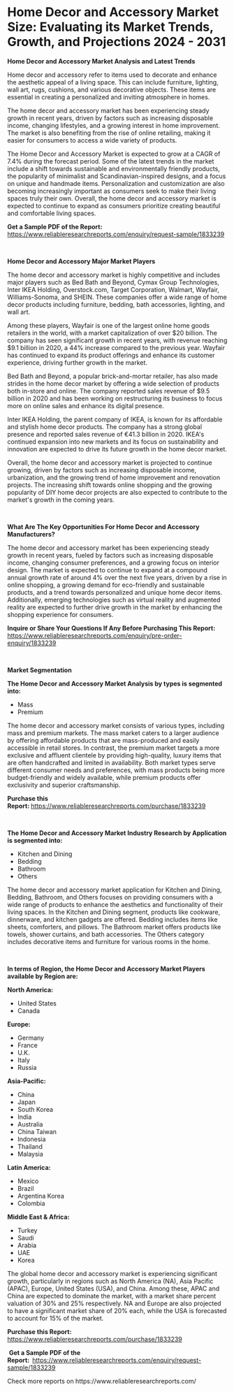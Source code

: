 <p><h1>Home Decor and Accessory Market Size: Evaluating its Market Trends, Growth, and Projections 2024 - 2031</h1></p><p><strong>Home Decor and Accessory Market Analysis and Latest Trends</strong></p>
<p><p>Home decor and accessory refer to items used to decorate and enhance the aesthetic appeal of a living space. This can include furniture, lighting, wall art, rugs, cushions, and various decorative objects. These items are essential in creating a personalized and inviting atmosphere in homes.</p><p>The home decor and accessory market has been experiencing steady growth in recent years, driven by factors such as increasing disposable income, changing lifestyles, and a growing interest in home improvement. The market is also benefiting from the rise of online retailing, making it easier for consumers to access a wide variety of products.</p><p>The Home Decor and Accessory Market is expected to grow at a CAGR of 7.4% during the forecast period. Some of the latest trends in the market include a shift towards sustainable and environmentally friendly products, the popularity of minimalist and Scandinavian-inspired designs, and a focus on unique and handmade items. Personalization and customization are also becoming increasingly important as consumers seek to make their living spaces truly their own. Overall, the home decor and accessory market is expected to continue to expand as consumers prioritize creating beautiful and comfortable living spaces.</p></p>
<p><strong>Get a Sample PDF of the Report:&nbsp;</strong> <a href="https://www.reliableresearchreports.com/enquiry/request-sample/1833239">https://www.reliableresearchreports.com/enquiry/request-sample/1833239</a></p>
<p>&nbsp;</p>
<p><strong>Home Decor and Accessory Major Market Players</strong></p>
<p><p>The home decor and accessory market is highly competitive and includes major players such as Bed Bath and Beyond, Cymax Group Technologies, Inter IKEA Holding, Overstock.com, Target Corporation, Walmart, Wayfair, Williams-Sonoma, and SHEIN. These companies offer a wide range of home decor products including furniture, bedding, bath accessories, lighting, and wall art.</p><p>Among these players, Wayfair is one of the largest online home goods retailers in the world, with a market capitalization of over $20 billion. The company has seen significant growth in recent years, with revenue reaching $9.1 billion in 2020, a 44% increase compared to the previous year. Wayfair has continued to expand its product offerings and enhance its customer experience, driving further growth in the market.</p><p>Bed Bath and Beyond, a popular brick-and-mortar retailer, has also made strides in the home decor market by offering a wide selection of products both in-store and online. The company reported sales revenue of $9.5 billion in 2020 and has been working on restructuring its business to focus more on online sales and enhance its digital presence.</p><p>Inter IKEA Holding, the parent company of IKEA, is known for its affordable and stylish home decor products. The company has a strong global presence and reported sales revenue of €41.3 billion in 2020. IKEA's continued expansion into new markets and its focus on sustainability and innovation are expected to drive its future growth in the home decor market.</p><p>Overall, the home decor and accessory market is projected to continue growing, driven by factors such as increasing disposable income, urbanization, and the growing trend of home improvement and renovation projects. The increasing shift towards online shopping and the growing popularity of DIY home decor projects are also expected to contribute to the market's growth in the coming years.</p></p>
<p>&nbsp;</p>
<p><strong>What Are The Key Opportunities For Home Decor and Accessory Manufacturers?</strong></p>
<p><p>The home decor and accessory market has been experiencing steady growth in recent years, fueled by factors such as increasing disposable income, changing consumer preferences, and a growing focus on interior design. The market is expected to continue to expand at a compound annual growth rate of around 4% over the next five years, driven by a rise in online shopping, a growing demand for eco-friendly and sustainable products, and a trend towards personalized and unique home decor items. Additionally, emerging technologies such as virtual reality and augmented reality are expected to further drive growth in the market by enhancing the shopping experience for consumers.</p></p>
<p><strong>Inquire or Share Your Questions If Any Before Purchasing This Report:</strong> <a href="https://www.reliableresearchreports.com/enquiry/pre-order-enquiry/1833239">https://www.reliableresearchreports.com/enquiry/pre-order-enquiry/1833239</a></p>
<p>&nbsp;</p>
<p><strong>Market Segmentation</strong></p>
<p><strong>The Home Decor and Accessory Market Analysis by types is segmented into:</strong></p>
<p><ul><li>Mass</li><li>Premium</li></ul></p>
<p><p>The home decor and accessory market consists of various types, including mass and premium markets. The mass market caters to a larger audience by offering affordable products that are mass-produced and easily accessible in retail stores. In contrast, the premium market targets a more exclusive and affluent clientele by providing high-quality, luxury items that are often handcrafted and limited in availability. Both market types serve different consumer needs and preferences, with mass products being more budget-friendly and widely available, while premium products offer exclusivity and superior craftsmanship.</p></p>
<p><strong>Purchase this Report:&nbsp;</strong><a href="https://www.reliableresearchreports.com/purchase/1833239">https://www.reliableresearchreports.com/purchase/1833239</a></p>
<p>&nbsp;</p>
<p><strong>The Home Decor and Accessory Market Industry Research by Application is segmented into:</strong></p>
<p><ul><li>Kitchen and Dining</li><li>Bedding</li><li>Bathroom</li><li>Others</li></ul></p>
<p><p>The home decor and accessory market application for Kitchen and Dining, Bedding, Bathroom, and Others focuses on providing consumers with a wide range of products to enhance the aesthetics and functionality of their living spaces. In the Kitchen and Dining segment, products like cookware, dinnerware, and kitchen gadgets are offered. Bedding includes items like sheets, comforters, and pillows. The Bathroom market offers products like towels, shower curtains, and bath accessories. The Others category includes decorative items and furniture for various rooms in the home.</p></p>
<p>&nbsp;</p>
<p><strong>In terms of Region, the Home Decor and Accessory Market Players available by Region are:</strong></p>
<p>
    <p> <strong> North America: </strong>
        <ul>
            <li>United States</li>
            <li>Canada</li>
        </ul>
        </p> 
    <p> <strong> Europe: </strong>
        <ul>
            <li>Germany</li>
            <li>France</li>
            <li>U.K.</li>
            <li>Italy</li>
            <li>Russia</li>
        </ul>
        </p> 
    <p> <strong> Asia-Pacific: </strong>
        <ul>
            <li>China</li>
            <li>Japan</li>
            <li>South Korea</li>
            <li>India</li>
            <li>Australia</li>
            <li>China Taiwan</li>
            <li>Indonesia</li>
            <li>Thailand</li>
            <li>Malaysia</li>
        </ul>
        </p> 
    <p> <strong> Latin America: </strong>
        <ul>
            <li>Mexico</li>
            <li>Brazil</li>
            <li>Argentina Korea</li>
            <li>Colombia</li>
        </ul>
        </p> 
    <p> <strong> Middle East & Africa: </strong>
        <ul>
            <li>Turkey</li>
            <li>Saudi</li>
            <li>Arabia</li>
            <li>UAE</li>
            <li>Korea</li>
        </ul>
    </p>
    </p>
<p><p>The global home decor and accessory market is experiencing significant growth, particularly in regions such as North America (NA), Asia Pacific (APAC), Europe, United States (USA), and China. Among these, APAC and China are expected to dominate the market, with a market share percent valuation of 30% and 25% respectively. NA and Europe are also projected to have a significant market share of 20% each, while the USA is forecasted to account for 15% of the market.</p></p>
<p><strong>Purchase this Report: </strong><a href="https://www.reliableresearchreports.com/purchase/1833239">https://www.reliableresearchreports.com/purchase/1833239</a></p>
<p>&nbsp;<strong>Get a Sample PDF of the Report:&nbsp;&nbsp;</strong><a href="https://www.reliableresearchreports.com/enquiry/request-sample/1833239">https://www.reliableresearchreports.com/enquiry/request-sample/1833239</a></p>
<p><strong></strong></p>
<p>Check more reports on https://www.reliableresearchreports.com/</p>